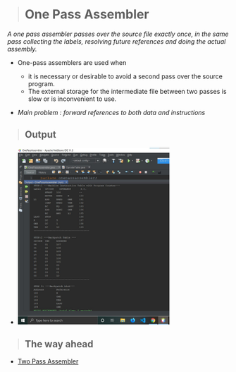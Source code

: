 > # One Pass Assembler
_A one pass assembler passes over the source file exactly once, in the same pass collecting the labels, resolving future references and doing the actual assembly._

* One-pass assemblers are used when
    * it is necessary or desirable to avoid a second pass over the source program.
    * The external storage for the intermediate file between two passes is slow or is inconvenient to use.

* _Main problem  : forward references to both data and instructions_


> ## Output

* <img src="./PassOneASMop.jpg" height="400">
> ## The way ahead
* [Two Pass Assembler]("https://github.com/swift1719/TwoPassAssembler")